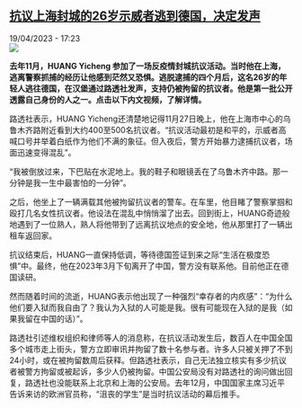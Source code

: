 <!--1681919102000-->
[抗议上海封城的26岁示威者逃到德国，决定发声](https://www.rfi.fr/cn/%E4%B8%AD%E5%9B%BD/20230419-%E6%8A%97%E8%AE%AE%E4%B8%8A%E6%B5%B7%E5%B0%81%E5%9F%8E%E7%9A%8426%E5%B2%81%E7%A4%BA%E5%A8%81%E8%80%85%E9%80%83%E5%88%B0%E5%BE%B7%E5%9B%BD%EF%BC%8C%E5%86%B3%E5%AE%9A%E5%8F%91%E5%A3%B0)
------

<div>19/04/2023 - 17:23</div><img src="https://s.rfi.fr/media/display/b07b6e78-dec4-11ed-9331-005056a90321/w:1280/p:16x9/Capture-1547.JPG"><p><strong>去年11月，HUANG Yicheng 参加了一场反疫情封城抗议活动。当时他在上海，逃离警察抓捕的经历让他感到茫然又恐惧。逃脱逮捕的四个月后，这名26岁的年轻人逃往德国，在汉堡通过路透社发声，支持仍被拘留的抗议者。他是第一批公开透露自己身份的人之一。点击以下内文视频，了解详情。                    </strong></p><div><p>路透社表示，HUANG Yicheng还清楚地记得11月27日晚上，他在上海市中心的乌鲁木齐路附近看到大约400至500名抗议者。“抗议活动最初是和平的，示威者高喊口号并举着白纸作为他们不满的象征。但入夜后，警方开始暴力逮捕抗议者，场面迅速变得混乱”。</p><p>“我被倒放过来，下巴贴在水泥地上。我的鞋子和眼镜丢在了乌鲁木齐中路。那一分钟是我一生中最害怕的一分钟”。</p><p>之后，他坐上了一辆满载其他被拘留抗议者的警车。在车里，他目睹了警察掌掴和殴打几名女性抗议者。他设法在混乱中悄悄溜了出去。回到街上，HUANG奇迹般地遇到了一位熟人，熟人将他带到了远离抗议地点的安全地，他从那里打了一辆出租车返回家。</p><p>抗议结束后，HUANG一直保持低调，等待德国签证到来之际“生活在极度恐惧”中。最终，他在2023年3月下旬离开了中国，警方没有联系他。目前他正在德国读研。</p><p>然而随着时间的流逝，HUANG表示他出现了一种强烈“幸存者的内疚感”：“为什么他们要入狱而我自由了？我认为入狱的人可能是我。很有可能现在入狱的是我（如果我留在中国的话）”。</p><p>路透社引述维权组织和律师等人的消息称，在抗议活动发生后，数百人在中国全国多个城市走上街头，警方立即审讯并拘留了数十名参与者。许多人只被关押了不到24小时，或在被拘留数周后获释。但路透社表示，自己无法独立核实有多少抗议者被警方拘留或被起诉，多少人仍被拘留。中国公安局没有对路透社的询问做出回复，路透社也没能联系上北京和上海的公安局。去年12月，中国国家主席习近平告诉来访的欧洲官员称，“沮丧的学生”是当时抗议活动的幕后推手。</p><div data-selfpromo-newsletter></div><div data-selfpromo-app></div></div>
